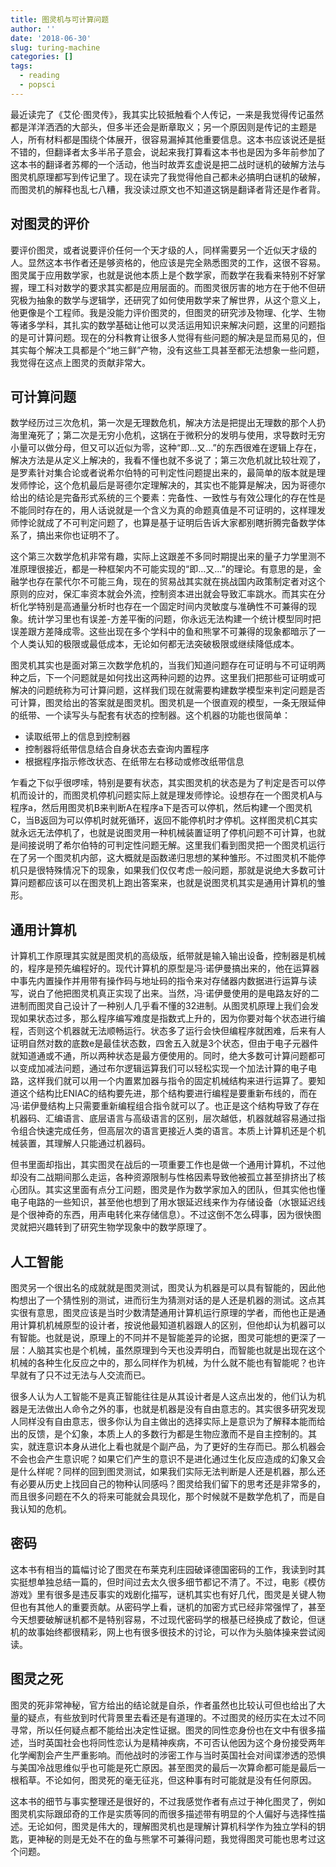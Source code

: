 ```yaml
---
title: 图灵机与可计算问题
author: ''
date: '2018-06-30'
slug: turing-machine
categories: []
tags:
  - reading
  - popsci
---
```


最近读完了《艾伦·图灵传》，我其实比较抵触看个人传记，一来是我觉得传记虽然都是洋洋洒洒的大部头，但多半还会是断章取义；另一个原因则是传记的主题是人，所有材料都是围绕个体展开，很容易漏掉其他重要信息。这本书应该说还是挺不错的，但翻译者太多半吊子意会，说起来我打算看这本书也是因为多年前参加了这本书的翻译者苏椰的一个活动，他当时故弄玄虚说是把二战时谜机的破解方法与图灵机原理都写到传记里了。现在读完了我觉得他自己都未必搞明白谜机的破解，而图灵机的解释也乱七八糟，我没读过原文也不知道这锅是翻译者背还是作者背。

## 对图灵的评价

要评价图灵，或者说要评价任何一个天才级的人，同样需要另一个近似天才级的人。显然这本书作者还是够资格的，他应该是完全熟悉图灵的工作，这很不容易。图灵属于应用数学家，也就是说他本质上是个数学家，而数学在我看来特别不好掌握，理工科对数学的要求其实都是应用层面的。而图灵很厉害的地方在于他不但研究极为抽象的数学与逻辑学，还研究了如何使用数学来了解世界，从这个意义上，他更像是个工程师。我是没能力评价图灵的，但图灵的研究涉及物理、化学、生物等诸多学科，其扎实的数学基础让他可以灵活运用知识来解决问题，这里的问题指的是可计算问题。现在的分科教育让很多人觉得有些问题的解决是显而易见的，但其实每个解决工具都是个“地三鲜”产物，没有这些工具甚至都无法想象一些问题，我觉得在这点上图灵的贡献非常大。

## 可计算问题

数学经历过三次危机，第一次是无理数危机，解决方法是把提出无理数的那个人扔海里淹死了；第二次是无穷小危机，这锅在于微积分的发明与使用，求导数时无穷小量可以做分母，但又可以近似为零，这种“即…又…”的东西很难在逻辑上存在，解决方法是从定义上解决的，我看不懂也就不多说了；第三次危机就比较壮观了，是罗素针对集合论或者说希尔伯特的可判定性问题提出来的，最简单的版本就是理发师悖论，这个危机最后是哥德尔定理解决的，其实也不能算是解决，因为哥德尔给出的结论是完备形式系统的三个要素：完备性、一致性与有效公理化的存在性是不能同时存在的，用人话说就是一个含义为真的命题真值是不可证明的，这样理发师悖论就成了不可判定问题了，也算是基于证明后告诉大家都别瞎折腾完备数学体系了，搞出来你也证明不了。

这个第三次数学危机非常有趣，实际上这跟差不多同时期提出来的量子力学里测不准原理很接近，都是一种框架内不可能实现的“即…又…”的理论。有意思的是，金融学也存在蒙代尔不可能三角，现在的贸易战其实就在挑战国内政策制定者对这个原则的应对，保汇率资本就会外流，控制资本进出就会导致汇率跳水。而其实在分析化学特别是高通量分析时也存在一个固定时间内灵敏度与准确性不可兼得的现象。统计学习里也有误差-方差平衡的问题，你永远无法构建一个统计模型同时把误差跟方差降成零。这些出现在多个学科中的鱼和熊掌不可兼得的现象都暗示了一个人类认知的极限或最低成本，无论如何都无法突破极限或继续降低成本。

图灵机其实也是面对第三次数学危机的，当我们知道问题存在可证明与不可证明两种之后，下一个问题就是如何找出这两种问题的边界。这里我们把那些可证明或可解决的问题统称为可计算问题，这样我们现在就需要构建数学模型来判定问题是否可计算，图灵给出的答案就是图灵机。图灵机是一个很直观的模型，一条无限延伸的纸带、一个读写头与配套有状态的控制器。这个机器的功能也很简单：

- 读取纸带上的信息到控制器
- 控制器将纸带信息结合自身状态去查询内置程序
- 根据程序指示修改状态、在纸带左右移动或修改纸带信息

乍看之下似乎很啰嗦，特别是要有状态，其实图灵机的状态是为了判定是否可以停机而设计的，而图灵机停机问题实际上就是理发师悖论。设想存在一个图灵机A与程序a，然后用图灵机B来判断A在程序a下是否可以停机，然后构建一个图灵机C，当B返回为可以停机时就死循环，返回不能停机时才停机。这样图灵机C其实就永远无法停机了，也就是说图灵用一种机械装置证明了停机问题不可计算，也就是间接说明了希尔伯特的可判定性问题无解。这里我们看到图灵把一个图灵机运行在了另一个图灵机内部，这大概就是函数递归思想的某种雏形。不过图灵机不能停机只是很特殊情况下的现象，如果我们仅仅考虑一般问题，那就是说绝大多数可计算问题都应该可以在图灵机上跑出答案来，也就是说图灵机其实是通用计算机的雏形。

## 通用计算机

计算机工作原理其实就是图灵机的高级版，纸带就是输入输出设备，控制器是机械的，程序是预先编程好的。现代计算机的原型是冯·诺伊曼搞出来的，他在运算器中事先内置操作并用带有操作码与地址码的指令来对存储器内数据进行运算与读写，说白了他把图灵机真正实现了出来。当然，冯·诺伊曼使用的是电路友好的二进制而图灵自己设计了一种别人几乎看不懂的32进制。从图灵机原理上我们会发现如果状态过多，那么程序编写难度是指数式上升的，因为你要对每个状态进行编程，否则这个机器就无法顺畅运行。状态多了运行会快但编程序就困难，后来有人证明自然对数的底数e是最佳状态数，四舍五入就是3个状态，但由于电子元器件就知道通或不通，所以两种状态是最方便使用的。同时，绝大多数可计算问题都可以变成加减法问题，通过布尔逻辑运算我们可以轻松实现一个加法计算的电子电路，这样我们就可以用一个内置累加器与指令的固定机械结构来进行运算了。要知道这个结构比ENIAC的结构要先进，那个结构要进行编程是要重新布线的，而在冯·诺伊曼结构上只需要重新编程组合指令就可以了。也正是这个结构导致了存在机器码、汇编语言、底层语言与高级语言的区别，层次越低，机器就越容易通过指令组合快速完成任务，但高层次的语言更接近人类的语言。本质上计算机还是个机械装置，其理解人只能通过机器码。

但书里面却指出，其实图灵在战后的一项重要工作也是做一个通用计算机，不过他却没有二战期间那么走运，各种资源限制与性格因素导致他被孤立甚至排挤出了核心团队。其实这里面有点分工问题，图灵是作为数学家加入的团队，但其实他也懂电子电路的一些知识，甚至他也想到了用水银延迟线来作为存储设备（水银延迟线是个很神奇的东西，用声电转化来存储信息）。不过这倒不怎么碍事，因为很快图灵就把兴趣转到了研究生物学现象中的数学原理了。

## 人工智能

图灵另一个很出名的成就就是图灵测试，图灵认为机器是可以具有智能的，因此他构想出了一个猜性别的测试，进而衍生为猜测对话的是人还是机器的测试。这点其实很有意思，图灵应该是当时少数清楚通用计算机运行原理的学者，而他也正是通用计算机机械原型的设计者，按说他最知道机器跟人的区别，但他却认为机器可以有智能。也就是说，原理上的不同并不是智能差异的论据，图灵可能想的更深了一层：人脑其实也是个机械，虽然原理到今天也没弄明白，而智能也就是出现在这个机械的各种生化反应之中的，那么同样作为机械，为什么就不能也有智能呢？也许早就有了只不过无法与人交流而已。

很多人认为人工智能不是真正智能往往是从其设计者是人这点出发的，他们认为机器是无法做出人命令之外的事，也就是机器是没有自由意志的。其实很多研究发现人同样没有自由意志，很多你认为自主做出的选择实际上是意识为了解释本能而给出的反馈，是个幻象，本质上人的多数行为都是生物应激而不是自主控制的。其实，就连意识本身从进化上看也就是个副产品，为了更好的生存而已。那么机器会不会也会产生意识呢？如果它们产生的意识不是进化通过生化反应造成的幻象又会是什么样呢？同样的回到图灵测试，如果我们实际无法判断是人还是机器，那么还有必要从历史上找回自己的物种认同感吗？图灵给我们留下的思考还是非常多的，而且很多问题在不久的将来可能就会具现化，那个时候就不是数学危机了，而是自我认知的危机。

## 密码

这本书有相当的篇幅讨论了图灵在布莱克利庄园破译德国密码的工作，我读到时其实挺想单独总结一篇的，但时间过去太久很多细节都记不清了。不过，电影《模仿游戏》里有很多是违反事实的戏剧化描写，谜机其实也有好几代，图灵是关键人物但也有其他人的重要贡献。从密码学上看，谜机的加密方式已经非常强悍了，甚至今天想要破解谜机都不是特别容易，不过现代密码学的根基已经换成了数论，但谜机的故事始终都很精彩，网上也有很多很技术的讨论，可以作为头脑体操来尝试阅读。

## 图灵之死

图灵的死非常神秘，官方给出的结论就是自杀，作者虽然也比较认可但也给出了大量的疑点，有些放到时代背景里去看还是有道理的。不过图灵的经历实在太过不同寻常，所以任何疑点都不能给出决定性证据。图灵的同性恋身份也在文中有很多描述，当时英国社会也将同性恋认为是精神疾病，不可否认他因为这个身份接受两年化学阉割会产生严重影响。而他战时的涉密工作与当时英国社会对间谍渗透的恐惧与美国冷战思维似乎也可能是死亡原因。甚至图灵的最后一次算命都可能是最后一根稻草。不论如何，图灵死的毫无征兆，但这种事有时可能就是没有任何原因。

这本书的细节与事实整理还是很好的，不过我感觉作者有点过于神化图灵了，例如图灵机实际跟邱奇的工作是实质等同的而很多描述带有明显的个人偏好与选择性描述。无论如何，图灵是伟大的，理解图灵机也是理解计算机科学作为独立学科的钥匙，更神秘的则是无处不在的鱼与熊掌不可兼得问题，我觉得图灵可能也思考过这个问题。
